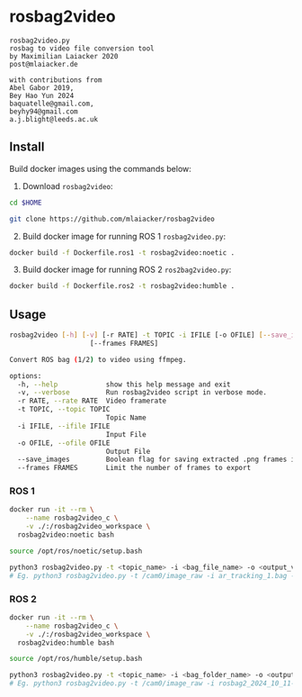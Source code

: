 # **rosbag2video**

```text
rosbag2video.py
rosbag to video file conversion tool
by Maximilian Laiacker 2020
post@mlaiacker.de

with contributions from
Abel Gabor 2019,
Bey Hao Yun 2024
baquatelle@gmail.com,
beyhy94@gmail.com
a.j.blight@leeds.ac.uk
```

## **Install**

Build docker images using the commands below:

1. Download `rosbag2video`:

```bash
cd $HOME
```

```bash
git clone https://github.com/mlaiacker/rosbag2video
```

2. Build docker image for running ROS 1 `rosbag2video.py`:

```bash
docker build -f Dockerfile.ros1 -t rosbag2video:noetic .
```

3. Build docker image for running ROS 2 `ros2bag2video.py`:

```bash
docker build -f Dockerfile.ros2 -t rosbag2video:humble .
```

## **Usage**

``` bash
rosbag2video [-h] [-v] [-r RATE] -t TOPIC -i IFILE [-o OFILE] [--save_images]
                    [--frames FRAMES]

Convert ROS bag (1/2) to video using ffmpeg.

options:
  -h, --help            show this help message and exit
  -v, --verbose         Run rosbag2video script in verbose mode.
  -r RATE, --rate RATE  Video framerate
  -t TOPIC, --topic TOPIC
                        Topic Name
  -i IFILE, --ifile IFILE
                        Input File
  -o OFILE, --ofile OFILE
                        Output File
  --save_images         Boolean flag for saving extracted .png frames in frames/
  --frames FRAMES       Limit the number of frames to export
```

### **ROS 1**

```bash
docker run -it --rm \
    --name rosbag2video_c \
    -v ./:/rosbag2video_workspace \
  rosbag2video:noetic bash
```

```bash
source /opt/ros/noetic/setup.bash
```

```bash
python3 rosbag2video.py -t <topic_name> -i <bag_file_name> -o <output_video_file_name>
# Eg. python3 rosbag2video.py -t /cam0/image_raw -i ar_tracking_1.bag -o myvideo.mp4
```

### **ROS 2**

```bash
docker run -it --rm \
    --name rosbag2video_c \
    -v ./:/rosbag2video_workspace \
  rosbag2video:humble bash
```

```bash
source /opt/ros/humble/setup.bash
```

```bash
python3 rosbag2video.py -t <topic_name> -i <bag_folder_name> -o <output_video_file_name>
# Eg. python3 rosbag2video.py -t /cam0/image_raw -i rosbag2_2024_10_11-19_45_28 -o myvideo.mp4
```

